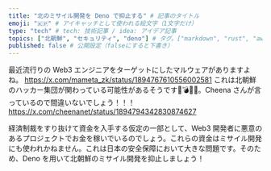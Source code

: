 ```yaml
---
title: "北のミサイル開発を Deno で抑止する" # 記事のタイトル
emoji: "🇰🇵" # アイキャッチとして使われる絵文字（1文字だけ）
type: "tech" # tech: 技術記事 / idea: アイデア記事
topics: ["北朝鮮", "セキュリティ", "deno"] # タグ。["markdown", "rust", "aws"]のように指定する
published: false # 公開設定（falseにすると下書き）
---
```


最近流行りの Web3 エンジニアをターゲットにしたマルウェアがありますよね。
https://x.com/mameta_zk/status/1894767610556002581
これは北朝鮮のハッカー集団が関わっている可能性があるそうです🚀💣💥😱。Cheena さんが言っているので間違いないでしょう！！！
https://x.com/cheenanet/status/1894794342830874627

経済制裁をすり抜けて資金を入手する仮定の一部として、Web3 開発者に悪意のあるプロジェクトでお金を稼いでいるのでしょう。これらの資金はミサイル開発にも使われかねません。これは日本の安全保障において大きな問題です。そのため、Deno を用いて北朝鮮のミサイル開発を抑止しましょう！

